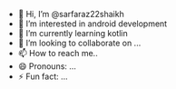- 👋 Hi, I’m @sarfaraz22shaikh
- 👀 I’m interested in android development
- 🌱 I’m currently learning kotlin
- 💞️ I’m looking to collaborate on ...
- 📫 How to reach me..
- 😄 Pronouns: ...
- ⚡ Fun fact: ...

<!---
sarfaraz22shaikh/sarfaraz22shaikh is a ✨ special ✨ repository because its `README.md` (this file) appears on your GitHub profile.
You can click the Preview link to take a look at your changes.
--->
